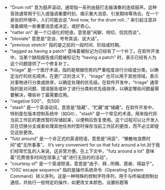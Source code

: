- "Drum roll" 意为鼓声滚动，通常指一系列由鼓打击器演奏的连续鼓声。这种音效通常用于引入或强调重要时刻、揭示重大消息、引发期待等场合。在一个紧张的环境中，人们可能会说 "And now, for the drum roll..." 来引起注意并准备揭晓一些重要消息或决定。或好奇心。
- "natter on" 是一个口语化的短语，意思是"闲聊、唠叨、侃侃而谈"。
- "bloviate" 意思是"空谈、夸夸其谈、说大话"。
- "previous stretch" 指的是之前的一段时间、阶段或时期。
- "tagged as having a patch" 意味着被标记为已经有了一个补丁。在软件开发中，当某个缺陷报告或问题被标记为 "having a patch" 时，表示已经有人为这个问题提供了一个修复补丁。
- "triage" 是一个医疗术语，指的是根据伤势的严重程度进行分级或分类，以确定治疗的优先顺序。在更广泛的含义下，"triage" 也可以用于其他领域，表示对事物进行分类或排序，以确定处理的优先级。在软件开发中，"triage" 通常指的是对问题、错误报告或补丁进行分类和优先级排序，以确定哪些问题最需要解决，哪些补丁最需要应用。
- "negative 500"， 负500
- "stash" 是一个英语动词，意思是“隐藏”、“贮藏”或“储藏”。在软件开发中，特别是在版本控制系统中（如Git），"stash" 是一个常见的术语，用来指代将当前工作区的更改暂时存储起来，以便稍后恢复使用。这个过程可以让开发人员在切换分支或者处理其他任务时暂时保存当前工作区的更改，而不必立即提交这些更改。
- "futz around" 是一个非正式的英语短语，意思是"闲逛"、"懒散地浪费时间"或"无所事事"。 It’s very convenient for us that futz around a lot.对于我们经常忙乱的人来说，这非常方便。在上下文中，"futz around a lot" 意味着"花费很多时间在琐事上"或"进行无目的的活动"。
- "courtesy of" 是一个英语短语，意思是"由于、拜…所赐、感谢、得益于"。
- "OSC escape sequence" 指的是操作系统命令（Operating System Command）转义序列。这是一种特殊的控制字符序列，用于与终端或控制台通信，并执行一些特定的操作，如更改文本颜色、设置标题等